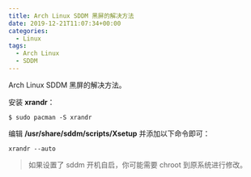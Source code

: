```yaml
---
title: Arch Linux SDDM 黑屏的解决方法
date: 2019-12-21T11:07:34+00:00
categories:
  - Linux
tags:
  - Arch Linux
  - SDDM
---
```


Arch Linux SDDM 黑屏的解决方法。

<!--more-->

安装 **xrandr**：

```shell
$ sudo pacman -S xrandr
```

编辑 **/usr/share/sddm/scripts/Xsetup** 并添加以下命令即可：

```shell
xrandr --auto
```

> 如果设置了 sddm 开机自启，你可能需要 chroot 到原系统进行修改。
